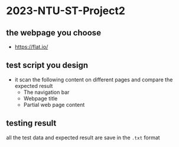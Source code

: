 # 2023-NTU-ST-Project2
## the webpage you choose
* https://flat.io/
## test script you design
* it scan the following content on different pages and compare the expected result
    * The navigation bar
    * Webpage title
    * Partial web page content
## testing result
all the test data and expected result are save in the `.txt` format